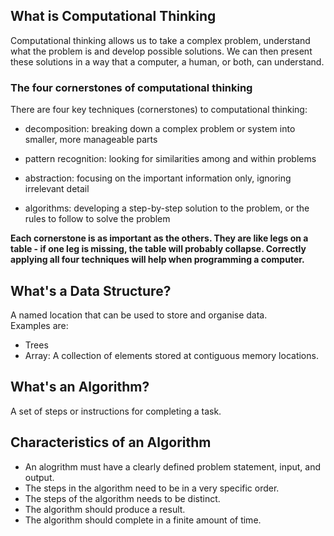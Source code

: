 ## What is Computational Thinking
Computational thinking allows us to take a complex problem, understand what the problem is and develop possible solutions. We can then present these solutions in a way that a computer, a human, or both, can understand.

### The four cornerstones of computational thinking
There are four key techniques (cornerstones) to computational thinking:

- decomposition: breaking down a complex problem or system into smaller, more manageable parts

- pattern recognition: looking for similarities among and within problems

- abstraction: focusing on the important information only, ignoring irrelevant detail

- algorithms: developing a step-by-step solution to the problem, or the rules to follow to solve the problem
  
**Each cornerstone is as important as the others. They are like legs on a table - if one leg is missing, the table will probably collapse. Correctly applying all four techniques will help when programming a computer.**

## What's a Data  Structure?
A named location that can be used to store and organise data.  
Examples are:
- Trees
- Array: A collection of elements stored at contiguous memory locations.

## What's an Algorithm?
A set of steps or instructions for completing a task.  

## Characteristics of an Algorithm
- An alogrithm must have a clearly defined problem statement, input, and output.
- The steps in the algorithm need to be in a very specific order.
- The steps of the algorithm needs to be distinct.
- The algorithm should produce a result.
- The algorithm should complete in a finite amount of time.


